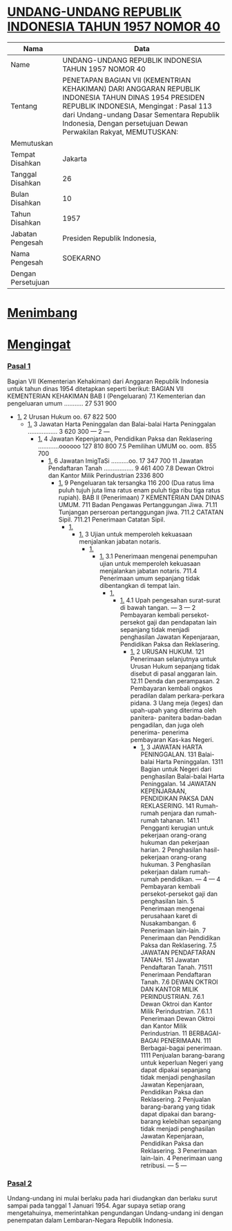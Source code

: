 # [UNDANG-UNDANG REPUBLIK INDONESIA TAHUN 1957 NOMOR 40](http://example.org/legal/peraturan/uu/1957/40)

| Nama | Data |
| ------ | ----- |
|Name|UNDANG-UNDANG REPUBLIK INDONESIA TAHUN 1957 NOMOR 40|
|Tentang| PENETAPAN BAGIAN VII (KEMENTRIAN KEHAKIMAN) DARI ANGGARAN REPUBLIK INDONESIA TAHUN DINAS 1954 PRESIDEN REPUBLIK INDONESIA, Mengingat : Pasal 113 dari Undang-undang Dasar Sementara Republik Indonesia, Dengan persetujuan Dewan Perwakilan Rakyat, MEMUTUSKAN:|
|Memutuskan||
|Tempat Disahkan|Jakarta|
|Tanggal Disahkan|26|
|Bulan Disahkan|10|
|Tahun Disahkan|1957|
|Jabatan Pengesah|Presiden Republik Indonesia,|
|Nama Pengesah|SOEKARNO|
|Dengan Persetujuan||
# [Menimbang](http://example.org/legal/peraturan/uu/1957/40/menimbang)

# [Mengingat](http://example.org/legal/peraturan/uu/1957/40/mengingat)


### [Pasal 1](http://example.org/legal/peraturan/uu/1957/40/pasal/0001)
Bagian VII (Kementerian Kehakiman) dari Anggaran Republik Indonesia untuk tahun dinas 1954 ditetapkan seperti berikut: BAGIAN VII KEMENTERIAN KEHAKIMAN BAB I (Pengeluaran) 7.1 Kementerian dan pengeluaran umum ........... 27 531 900
* [1.](http://example.org/legal/peraturan/uu/1957/40/pasal/0001/versi/19571026/huruf/0001) 2 Urusan Hukum oo. 67 822 500
    * [1.](http://example.org/legal/peraturan/uu/1957/40/pasal/0001/versi/19571026/huruf/0001/huruf/0001) 3 Jawatan Harta Peninggalan dan Balai-balai Harta Peninggalan ................. 3 620 300 — 2 —
        * [1.](http://example.org/legal/peraturan/uu/1957/40/pasal/0001/versi/19571026/huruf/0001/huruf/0001/huruf/0001) 4 Jawatan Kepenjaraan, Pendidikan Paksa dan Reklasering ............oooooo 127 810 800 7.5 Pemilihan UMUM oo. oom. 855 700
            * [1.](http://example.org/legal/peraturan/uu/1957/40/pasal/0001/versi/19571026/huruf/0001/huruf/0001/huruf/0001/huruf/0001) 6 Jawatan ImigTaSi ..........oo. 17 347 700 11 Jawatan Pendaftaran Tanah ................. 9 461 400 7.8 Dewan Oktroi dan Kantor Milik Perindustrian 2336 800
                * [1.](http://example.org/legal/peraturan/uu/1957/40/pasal/0001/versi/19571026/huruf/0001/huruf/0001/huruf/0001/huruf/0001/huruf/0001) 9 Pengeluaran tak tersangka 116 200 (Dua ratus lima puluh tujuh juta lima ratus enam puluh tiga ribu tiga ratus rupiah). BAB II (Penerimaan) 7 KEMENTERIAN DAN DINAS UMUM. 711 Badan Pengawas Pertanggungan Jiwa. 71.11 Tunjangan perseroan pertanggungan jiwa. 711.2 CATATAN Sipil. 711.21 Penerimaan Catatan Sipil.
                    * [1.](http://example.org/legal/peraturan/uu/1957/40/pasal/0001/versi/19571026/huruf/0001/huruf/0001/huruf/0001/huruf/0001/huruf/0001/huruf/0001) 
                        * [1.](http://example.org/legal/peraturan/uu/1957/40/pasal/0001/versi/19571026/huruf/0001/huruf/0001/huruf/0001/huruf/0001/huruf/0001/huruf/0001/huruf/0001) 3 Ujian untuk memperoleh kekuasaan menjalankan jabatan notaris.
                            * [1.](http://example.org/legal/peraturan/uu/1957/40/pasal/0001/versi/19571026/huruf/0001/huruf/0001/huruf/0001/huruf/0001/huruf/0001/huruf/0001/huruf/0001/huruf/0001) 
                                * [1.](http://example.org/legal/peraturan/uu/1957/40/pasal/0001/versi/19571026/huruf/0001/huruf/0001/huruf/0001/huruf/0001/huruf/0001/huruf/0001/huruf/0001/huruf/0001/huruf/0001) 3.1 Penerimaan mengenai penempuhan ujian untuk memperoleh kekuasaan menjalankan jabatan notaris. 711.4 Penerimaan umum sepanjang tidak dibentangkan di tempat lain.
                                    * [1.](http://example.org/legal/peraturan/uu/1957/40/pasal/0001/versi/19571026/huruf/0001/huruf/0001/huruf/0001/huruf/0001/huruf/0001/huruf/0001/huruf/0001/huruf/0001/huruf/0001/huruf/0001) 
                                        * [1.](http://example.org/legal/peraturan/uu/1957/40/pasal/0001/versi/19571026/huruf/0001/huruf/0001/huruf/0001/huruf/0001/huruf/0001/huruf/0001/huruf/0001/huruf/0001/huruf/0001/huruf/0001/huruf/0001) 4.1 Upah pengesahan surat-surat di bawah tangan. — 3 — 2 Pembayaran kembali persekot-persekot gaji dan pendapatan lain sepanjang tidak menjadi penghasilan Jawatan Kepenjaraan, Pendidikan Paksa dan Reklasering.
                                            * [1.](http://example.org/legal/peraturan/uu/1957/40/pasal/0001/versi/19571026/huruf/0001/huruf/0001/huruf/0001/huruf/0001/huruf/0001/huruf/0001/huruf/0001/huruf/0001/huruf/0001/huruf/0001/huruf/0001/huruf/0001) 2 URUSAN HUKUM. 121 Penerimaan selanjutnya untuk Urusan Hukum sepanjang tidak disebut di pasal anggaran lain. 12.11 Denda dan perampasan. 2 Pembayaran kembali ongkos peradilan dalam perkara-perkara pidana. 3 Uang meja (leges) dan upah-upah yang diterima oleh panitera- panitera badan-badan pengadilan, dan juga oleh penerima- penerima pembayaran Kas-kas Negeri.
                                                * [1.](http://example.org/legal/peraturan/uu/1957/40/pasal/0001/versi/19571026/huruf/0001/huruf/0001/huruf/0001/huruf/0001/huruf/0001/huruf/0001/huruf/0001/huruf/0001/huruf/0001/huruf/0001/huruf/0001/huruf/0001/huruf/0001) 3 JAWATAN HARTA PENINGGALAN. 131 Balai-balai Harta Peninggalan. 1311 Bagian untuk Negeri dari penghasilan Balai-balai Harta Peninggalan. 14 JAWATAN KEPENJARAAN, PENDIDIKAN PAKSA DAN REKLASERING. 141 Rumah-rumah penjara dan rumah-rumah tahanan. 141.1 Pengganti kerugian untuk pekerjaan orang-orang hukuman dan pekerjaan harian. 2 Penghasilan hasil-pekerjaan orang-orang hukuman. 3 Penghasilan pekerjaan dalam rumah-rumah pendidikan. — 4 — 4 Pembayaran kembali persekot-persekot gaji dan penghasilan lain. 5 Penerimaan mengenai perusahaan karet di Nusakambangan. 6 Penerimaan lain-lain. 7 Penerimaan dan Pendidikan Paksa dan Reklasering. 7.5 JAWATAN PENDAFTARAN TANAH. 151 Jawatan Pendaftaran Tanah. 71511 Penerimaan Pendaftaran Tanah. 7.6 DEWAN OKTROI DAN KANTOR MILIK PERINDUSTRIAN. 7.6.1 Dewan Oktroi dan Kantor Milik Perindustrian. 7.6.1.1 Penerimaan Dewan Oktroi dan Kantor Milik Perindustrian. 11 BERBAGAI-BAGAI PENERIMAAN. 111 Berbagai-bagai penerimaan. 1111 Penjualan barang-barang untuk keperluan Negeri yang dapat dipakai sepanjang tidak menjadi penghasilan Jawatan Kepenjaraan, Pendidikan Paksa dan Reklasering. 2 Penjualan barang-barang yang tidak dapat dipakai dan barang- barang kelebihan sepanjang tidak menjadi penghasilan Jawatan Kepenjaraan, Pendidikan Paksa dan Reklasering. 3 Penerimaan lain-lain. 4 Penerimaan uang retribusi. — 5 —


### [Pasal 2](http://example.org/legal/peraturan/uu/1957/40/pasal/0002)
Undang-undang ini mulai berlaku pada hari diudangkan dan berlaku surut sampai pada tanggal 1 Januari 1954. Agar supaya setiap orang mengetahuinya, memerintahkan pengundangan Undang-undang ini dengan penempatan dalam Lembaran-Negara Republik Indonesia.
